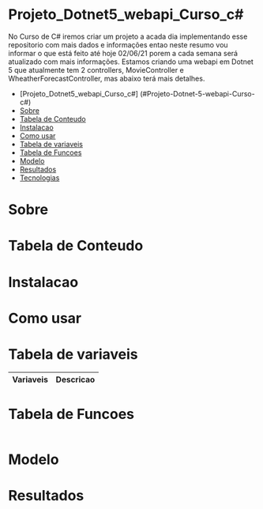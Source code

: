 # Projeto_Dotnet5_webapi_Curso_c#
 No Curso de C# iremos criar um projeto a acada dia implementando esse repositorio com mais dados e informações entao neste resumo vou informar o que está feito até hoje 02/06/21 porem a cada semana será atualizado com mais informações.
 Estamos criando uma webapi em Dotnet 5 que atualmente tem 2 controllers, MovieController e WheatherForecastController, mas abaixo terá mais detalhes.

<!--ts-->
   * [Projeto_Dotnet5_webapi_Curso_c#] (#Projeto-Dotnet-5-webapi-Curso-c#)
   * [Sobre](#Sobre)
   * [Tabela de Conteudo](#tabela-de-conteudo)
   * [Instalacao](#Instalacao)
   * [Como usar](#como-usar)
   * [Tabela de variaveis](#tabela-de-variaveis)
   * [Tabela de Funcoes](#tabela-de-funcoes)
   * [Modelo](#modelo)
   * [Resultados](#resultados)
   * [Tecnologias](#tecnologias)
<!--te-->

# Sobre


# Tabela de Conteudo


# Instalacao


# Como usar


# Tabela de variaveis
Variaveis    | Descricao
-------------------------- | ------------------------------------------------------------------:

# Tabela de Funcoes

```dotnet

```

# Modelo

  
# Resultados
